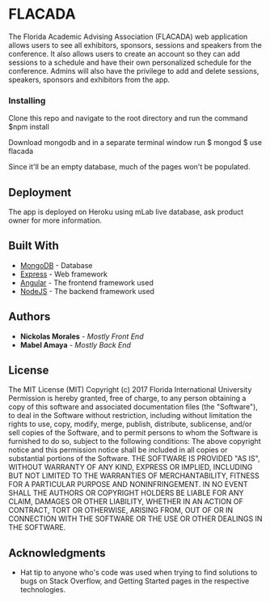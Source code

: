 # FLACADA

The Florida Academic Advising Association (FLACADA) web application allows users to see all exhibitors, sponsors, sessions and speakers from the conference. It also allows users to create an account so they can add sessions to a schedule and have their own personalized schedule for the conference. Admins will also have the privilege to add and delete sessions, speakers, sponsors and exhibitors from the app.

### Installing

Clone this repo and navigate to the root directory and run the command
$npm install

Download mongodb and in a separate terminal window run
$ mongod
$ use flacada

Since it'll be an empty database, much of the pages won't be populated.


## Deployment

The app is deployed on Heroku using mLab live database, ask product owner for more information.

## Built With

* [MongoDB](https://www.mongodb.com/) - Database
* [Express](https://expressjs.com/) - Web framework
* [Angular](https://angularjs.org/) - The frontend framework used
* [NodeJS](https://nodejs.org/en/) - The backend framework used

## Authors

* **Nickolas Morales** - *Mostly Front End*
* **Mabel Amaya** - *Mostly Back End*

## License

The MIT License (MIT)
Copyright (c) 2017 Florida International University
Permission is hereby granted, free of charge, to any person obtaining a copy of this software and associated documentation files (the "Software"), to deal in the Software without restriction, including without limitation the rights to use, copy, modify, merge, publish, distribute, sublicense, and/or sell copies of the Software, and to permit persons to whom the Software is furnished to do so, subject to the following conditions:
The above copyright notice and this permission notice shall be included in all copies or substantial portions of the Software.
THE SOFTWARE IS PROVIDED "AS IS", WITHOUT WARRANTY OF ANY KIND, EXPRESS OR IMPLIED, INCLUDING BUT NOT LIMITED TO THE WARRANTIES OF MERCHANTABILITY, FITNESS FOR A PARTICULAR PURPOSE AND NONINFRINGEMENT. IN NO EVENT SHALL THE AUTHORS OR COPYRIGHT HOLDERS BE LIABLE FOR ANY CLAIM, DAMAGES OR OTHER LIABILITY, WHETHER IN AN ACTION OF CONTRACT, TORT OR OTHERWISE, ARISING FROM, OUT OF OR IN CONNECTION WITH THE SOFTWARE OR THE USE OR OTHER DEALINGS IN THE SOFTWARE.


## Acknowledgments

* Hat tip to anyone who's code was used when trying to find solutions to bugs on Stack Overflow, and Getting Started pages in the respective technologies.
